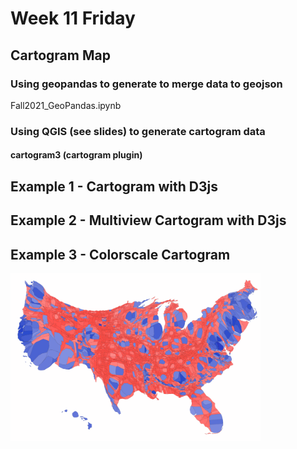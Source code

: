# Week 11 Friday
## Cartogram Map 
### Using geopandas to generate to merge data to geojson 
Fall2021_GeoPandas.ipynb

### Using QGIS (see slides) to generate cartogram data
#### cartogram3 (cartogram plugin)

## Example 1 - Cartogram with D3js

## Example 2 - Multiview Cartogram with D3js
 
## Example 3 - Colorscale Cartogram 

<img src="carto.png" width='400px'/>
